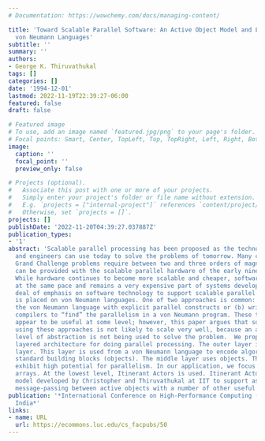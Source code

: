 ```yaml
---
# Documentation: https://wowchemy.com/docs/managing-content/

title: 'Toward Scalable Parallel Software: An Active Object Model and Library to Support
  von Neumann Languages'
subtitle: ''
summary: ''
authors:
- George K. Thiruvathukal
tags: []
categories: []
date: '1994-12-01'
lastmod: 2022-11-19T22:39:27-06:00
featured: false
draft: false

# Featured image
# To use, add an image named `featured.jpg/png` to your page's folder.
# Focal points: Smart, Center, TopLeft, Top, TopRight, Left, Right, BottomLeft, Bottom, BottomRight.
image:
  caption: ''
  focal_point: ''
  preview_only: false

# Projects (optional).
#   Associate this post with one or more of your projects.
#   Simply enter your project's folder or file name without extension.
#   E.g. `projects = ["internal-project"]` references `content/project/deep-learning/index.md`.
#   Otherwise, set `projects = []`.
projects: []
publishDate: '2022-11-20T04:39:27.037887Z'
publication_types:
- '1'
abstract: 'Scalable parallel processing has been proposed as the technology scientists
  and engineers can use today to solve the problems of tomorrow. Many computational
  Grand Challenge problems require between two and three orders of magnitude than
  can be provided with the scalable parallel hardware of the early nineteen-nineties.
  While hardware continues to become more scalable and cheaper, software is not advancing
  at the same pace and remains a very expensive part of systems development.  A great
  deal of emphasis on software technology to support scalable parallel processing
  is placed on von Neumann languages. One of two approaches is common: (a) augment
  the von Neumann language with explicit parallel constructs or (b) write super-optimizing
  compilers to “find” the parallelism in a von Neumann program. These two approaches
  appear to be useful at some level; however, this paper argues that software constructed
  using these approaches is not likely to scale very well, because an appropriate
  level of abstraction is not being used to solve the problem.  We propose a simple
  layered architecture for doing parallel processing. The outer layer is the composition
  layer. This layer is used from a von Neumann language to encode algorithms using
  standard building blocks (objects). The middle layer uses objects. These objects
  exhibit high potential for parallelism. In our application, we focus on multidimensional
  arrays. At the lowest level, Itinerant Actors is used. Itinerant Actors is an object
  model developed by Christopher and Thiruvathukal at IIT to support asynchronous
  message-passing between active objects with a number of other useful ideas.'
publication: '*International Conference on High-Performance Computing (IEEE HiPC)
  India*'
links:
- name: URL
  url: https://ecommons.luc.edu/cs_facpubs/50
---
```

